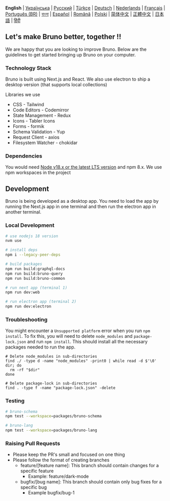**English** | [Українська](docs/contributing/contributing_ua.md) | [Русский](docs/contributing/contributing_ru.md) | [Türkçe](docs/contributing/contributing_tr.md) | [Deutsch](docs/contributing/contributing_de.md) | [Nederlands](docs/contributing/contributing_nl.md) | [Français](docs/contributing/contributing_fr.md) | [Português (BR)](docs/contributing/contributing_pt_br.md) | [বাংলা](docs/contributing/contributing_bn.md) | [Español](docs/contributing/contributing_es.md) | [Română](docs/contributing/contributing_ro.md) | [Polski](docs/contributing/contributing_pl.md)
| [简体中文](docs/contributing/contributing_cn.md) | [正體中文](docs/contributing/contributing_zhtw.md) | [日本語](docs/contributing/contributing_ja.md) | [हिंदी](docs/contributing/contributing_hi.md)

## Let's make Bruno better, together !!

We are happy that you are looking to improve Bruno. Below are the guidelines to get started bringing up Bruno on your computer.

### Technology Stack

Bruno is built using Next.js and React. We also use electron to ship a desktop version (that supports local collections)

Libraries we use

- CSS - Tailwind
- Code Editors - Codemirror
- State Management - Redux
- Icons - Tabler Icons
- Forms - formik
- Schema Validation - Yup
- Request Client - axios
- Filesystem Watcher - chokidar

### Dependencies

You would need [Node v18.x or the latest LTS version](https://nodejs.org/en/) and npm 8.x. We use npm workspaces in the project

## Development

Bruno is being developed as a desktop app. You need to load the app by running the Next.js app in one terminal and then run the electron app in another terminal.

### Local Development

```bash
# use nodejs 18 version
nvm use

# install deps
npm i --legacy-peer-deps

# build packages
npm run build:graphql-docs
npm run build:bruno-query
npm run build:bruno-common

# run next app (terminal 1)
npm run dev:web

# run electron app (terminal 2)
npm run dev:electron
```

### Troubleshooting

You might encounter a `Unsupported platform` error when you run `npm install`. To fix this, you will need to delete `node_modules` and `package-lock.json` and run `npm install`. This should install all the necessary packages needed to run the app.

```shell
# Delete node_modules in sub-directories
find ./ -type d -name "node_modules" -print0 | while read -d $'\0' dir; do
  rm -rf "$dir"
done

# Delete package-lock in sub-directories
find . -type f -name "package-lock.json" -delete
```

### Testing

```bash
# bruno-schema
npm test --workspace=packages/bruno-schema

# bruno-lang
npm test --workspace=packages/bruno-lang
```

### Raising Pull Requests

- Please keep the PR's small and focused on one thing
- Please follow the format of creating branches
  - feature/[feature name]: This branch should contain changes for a specific feature
    - Example: feature/dark-mode
  - bugfix/[bug name]: This branch should contain only bug fixes for a specific bug
    - Example bugfix/bug-1
